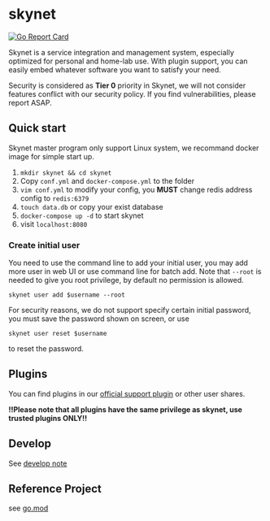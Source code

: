 # skynet

[![Go Report Card](https://goreportcard.com/badge/github.com/mxwxz/skynet)](https://goreportcard.com/report/github.com/mxwxz/skynet)

Skynet is a service integration and management system, especially optimized for personal and home-lab use. With plugin support, you can easily embed whatever software you want to satisfy your need.

Security is considered as **Tier 0** priority in Skynet, we will not consider features conflict with our security policy. If you find vulnerabilities, please report ASAP.

## Quick start

Skynet master program only support Linux system, we recommand docker image for simple start up.

1. `mkdir skynet && cd skynet`
2. Copy `conf.yml` and `docker-compose.yml` to the folder
3. `vim conf.yml` to modify your config, you **MUST** change redis address config to `redis:6379`
1. `touch data.db` or copy your exist database
2. `docker-compose up -d` to start skynet
3. visit `localhost:8080`

### Create initial user

You need to use the command line to add your initial user, you may add more user in web UI or use command line for batch add.
Note that `--root` is needed to give you root privilege, by default no permission is allowed.

    skynet user add $username --root

For security reasons, we do not support specify certain initial password, you must save the password shown on screen, or use

    skynet user reset $username

to reset the password.

## Plugins

You can find plugins in our [official support plugin](plugin) or other user shares.

**!!Please note that all plugins have the same privilege as skynet, use trusted plugins ONLY!!**

## Develop

See [develop note](develop.md)

## Reference Project

see [go.mod](go.mod)
